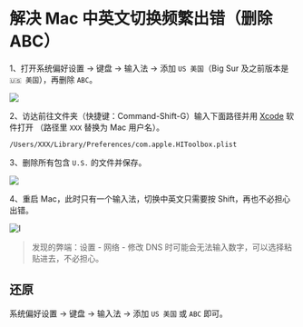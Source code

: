 # 解决 Mac 中英文切换频繁出错（删除 ABC）

1、打开系统偏好设置 → 键盘 → 输入法 → 添加 `US 美国`（Big Sur 及之前版本是 `🇺🇸 美国`），再删除 `ABC`。

![](https://i.imgur.com/qhpNu0q.png)

2、访达前往文件夹（快捷键：Command-Shift-G）输入下面路径并用 [Xcode](https://apps.apple.com/cn/app/xcode/id497799835?mt=12) 软件打开 
（路径里 `XXX` 替换为 Mac 用户名）。
```
/Users/XXX/Library/Preferences/com.apple.HIToolbox.plist
```

3、删除所有包含 `U.S.` 的文件并保存。

![](https://i.imgur.com/q9xTLLL.png)

4、重启 Mac，此时只有一个输入法，切换中英文只需要按 Shift，再也不必担心出错。

![I](https://i.imgur.com/zoyqOsr.png)
> 发现的弊端：设置 - 网络 - 修改 DNS 时可能会无法输入数字，可以选择粘贴进去，不必担心。

## 还原

系统偏好设置 → 键盘 → 输入法 → 添加 `US 美国` 或 `ABC` 即可。
